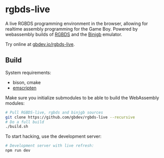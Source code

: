# rgbds-live

A live RGBDS programming environment in the browser, allowing for realtime assembly programming for the Game Boy. Powered by webassembly builds of [RGBDS](https://rgbds.gbdev.io/) and the [Binjgb](https://github.com/binji/binjgb) emulator.

Try online at [gbdev.io/rgbds-live](https://gbdev.io/rgbds-live/).

## Build

System requirements:

- bison, cmake
- [emscripten](https://emscripten.org/docs/getting_started/downloads.html)

Make sure you initialize submodules to be able to build the WebAssembly modules:

```bash
# Pull RGBDS-live, rgbds and binjgb sources
git clone https://github.com/gbdev/rgbds-live --recursive
# Do a full build
./build.sh
```

To start hacking, use the development server:

```bash
# Development server with live refresh:
npm run dev
```
